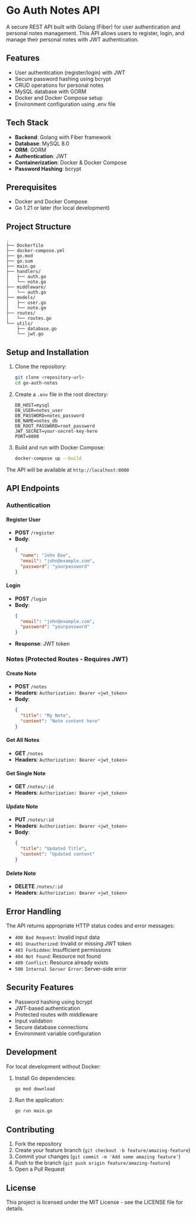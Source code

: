 # Go Auth Notes API

A secure REST API built with Golang (Fiber) for user authentication and personal notes management. This API allows users to register, login, and manage their personal notes with JWT authentication.

## Features

- User authentication (register/login) with JWT
- Secure password hashing using bcrypt
- CRUD operations for personal notes
- MySQL database with GORM
- Docker and Docker Compose setup
- Environment configuration using .env file

## Tech Stack

- **Backend**: Golang with Fiber framework
- **Database**: MySQL 8.0
- **ORM**: GORM
- **Authentication**: JWT
- **Containerization**: Docker & Docker Compose
- **Password Hashing**: bcrypt

## Prerequisites

- Docker and Docker Compose
- Go 1.21 or later (for local development)

## Project Structure

```
.
├── Dockerfile
├── docker-compose.yml
├── go.mod
├── go.sum
├── main.go
├── handlers/
│   ├── auth.go
│   └── note.go
├── middleware/
│   └── auth.go
├── models/
│   ├── user.go
│   └── note.go
├── routes/
│   └── routes.go
└── utils/
    ├── database.go
    └── jwt.go
```

## Setup and Installation

1. Clone the repository:
   ```bash
   git clone <repository-url>
   cd go-auth-notes
   ```

2. Create a `.env` file in the root directory:
   ```
   DB_HOST=mysql
   DB_USER=notes_user
   DB_PASSWORD=notes_password
   DB_NAME=notes_db
   DB_ROOT_PASSWORD=root_password
   JWT_SECRET=your-secret-key-here
   PORT=8000
   ```

3. Build and run with Docker Compose:
   ```bash
   docker-compose up --build
   ```

The API will be available at `http://localhost:8000`

## API Endpoints

### Authentication

#### Register User
- **POST** `/register`
- **Body**:
  ```json
  {
    "name": "John Doe",
    "email": "john@example.com",
    "password": "yourpassword"
  }
  ```

#### Login
- **POST** `/login`
- **Body**:
  ```json
  {
    "email": "john@example.com",
    "password": "yourpassword"
  }
  ```
- **Response**: JWT token

### Notes (Protected Routes - Requires JWT)

#### Create Note
- **POST** `/notes`
- **Headers**: `Authorization: Bearer <jwt_token>`
- **Body**:
  ```json
  {
    "title": "My Note",
    "content": "Note content here"
  }
  ```

#### Get All Notes
- **GET** `/notes`
- **Headers**: `Authorization: Bearer <jwt_token>`

#### Get Single Note
- **GET** `/notes/:id`
- **Headers**: `Authorization: Bearer <jwt_token>`

#### Update Note
- **PUT** `/notes/:id`
- **Headers**: `Authorization: Bearer <jwt_token>`
- **Body**:
  ```json
  {
    "title": "Updated Title",
    "content": "Updated content"
  }
  ```

#### Delete Note
- **DELETE** `/notes/:id`
- **Headers**: `Authorization: Bearer <jwt_token>`

## Error Handling

The API returns appropriate HTTP status codes and error messages:

- `400 Bad Request`: Invalid input data
- `401 Unauthorized`: Invalid or missing JWT token
- `403 Forbidden`: Insufficient permissions
- `404 Not Found`: Resource not found
- `409 Conflict`: Resource already exists
- `500 Internal Server Error`: Server-side error

## Security Features

- Password hashing using bcrypt
- JWT-based authentication
- Protected routes with middleware
- Input validation
- Secure database connections
- Environment variable configuration

## Development

For local development without Docker:

1. Install Go dependencies:
   ```bash
   go mod download
   ```

2. Run the application:
   ```bash
   go run main.go
   ```

## Contributing

1. Fork the repository
2. Create your feature branch (`git checkout -b feature/amazing-feature`)
3. Commit your changes (`git commit -m 'Add some amazing feature'`)
4. Push to the branch (`git push origin feature/amazing-feature`)
5. Open a Pull Request

## License

This project is licensed under the MIT License - see the LICENSE file for details. 
